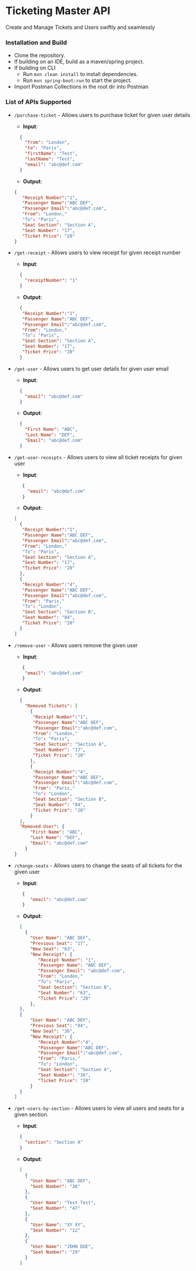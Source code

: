 # Ticketing Master API
Create and Manage Tickets and Users swiftly and seamlessly

### Installation and Build
- Clone the repository.
- If building on an IDE, build as a maven/spring project.
- If building on CLI
  - Run `mvn clean install` to install dependencies.
  - Run `mvn spring-boot:run` to start the project.
- Import Postman Collections in the root dir into Postman

### List of APIs Supported

- `/purchase-ticket` - Allows users to purchase ticket for given user details
  - **Input**: 
  ```json
    {
      "from": "London",
      "to": "Paris",
      "firstName": "Test",
      "lastName": "Test",
      "email": "abc@def.com"
    }
  ```
  - **Output**:
  ```json
  {
     "Receipt Number":"1",
     "Passenger Name":"ABC DEF",
     "Passenger Email":"abc@def.com",
     "From": "London,"
     "To": "Paris",
     "Seat Section": "Section A",
     "Seat Number": "17",
     "Ticket Price": "20"
  }
  ```

- `/get-receipt` - Allows users to view receipt for given receipt number
    - **Input**:
  ```json
    {
      "receiptNumber": "1"
    }
  ```
    - **Output**:
  ```json
    {
     "Receipt Number":"1",
     "Passenger Name":"ABC DEF",
     "Passenger Email":"abc@def.com",
     "From": "London,"
     "To": "Paris",
     "Seat Section": "Section A",
     "Seat Number": "17",
     "Ticket Price": "20"
    }
  ```

- `/get-user` - Allows users to get user details for given user email
    - **Input**:
  ```json
    {
      "email": "abc@def.com"
    }
  ```
    - **Output**:
  ```json
    {
      "First Name": "ABC",
      "Last Name": "DEF",
      "Email": "abc@def.com"
    }
  ```

- `/get-user-receipts` - Allows users to view all ticket receipts for given user
    - **Input**:
  ```json
     {
       "email": "abc@def.com"
     }
  ```
    - **Output**:
  ```json
  [
    {
     "Receipt Number":"1",
     "Passenger Name":"ABC DEF",
     "Passenger Email":"abc@def.com",
     "From": "London,"
     "To": "Paris",
     "Seat Section": "Section A",
     "Seat Number": "17",
     "Ticket Price": "20"
    },
    {
     "Receipt Number":"4",
     "Passenger Name":"ABC DEF",
     "Passenger Email":"abc@def.com",
     "From": "Paris,"
     "To": "London",
     "Seat Section": "Section B",
     "Seat Number": "84",
     "Ticket Price": "20"
    }
  ]
  ```

- `/remove-user` - Allows users remove the given user
    - **Input**:
  ```json
     {
      "email": "abc@def.com"
     }
  ```
    - **Output**:
  ```json
    {
      "Removed Tickets": [
        {
         "Receipt Number":"1",
         "Passenger Name":"ABC DEF",
         "Passenger Email":"abc@def.com",
         "From": "London,"
         "To": "Paris",
         "Seat Section": "Section A",
         "Seat Number": "17",
         "Ticket Price": "20"
        },
        {
         "Receipt Number":"4",
         "Passenger Name":"ABC DEF",
         "Passenger Email":"abc@def.com",
         "From": "Paris,"
         "To": "London",
         "Seat Section": "Section B",
         "Seat Number": "84",
         "Ticket Price": "20"
        }
    ],
    "Removed User": {
        "First Name": "ABC",
        "Last Name": "DEF",
        "Email": "abc@def.com"
      }
  }        
  ```

- `/change-seats` - Allows users to change the seats of all tickets for the given user
    - **Input**:
  ```json
     {
        "email": "abc@def.com"
     }
  ```
    - **Output**:
  ```json
    [
      {
        "User Name": "ABC DEF",
        "Previous Seat": "17",
        "New Seat": "63",
        "New Receipt": {
           "Receipt Number": "1",
           "Passenger Name": "ABC DEF",
           "Passenger Email": "abc@def.com",
           "From": "London,"
           "To": "Paris",
           "Seat Section": "Section B",
           "Seat Number": "63",
           "Ticket Price": "20"
        },
    },
    {
        "User Name": "ABC DEF",
        "Previous Seat": "84",
        "New Seat": "36",
        "New Receipt": {
           "Receipt Number":"4",
           "Passenger Name":"ABC DEF",
           "Passenger Email":"abc@def.com",
           "From": "Paris,"
           "To": "London",
           "Seat Section": "Section A",
           "Seat Number": "36",
           "Ticket Price": "20"
        }
    }
  ]
  ```

- `/get-users-by-section` - Allows users to view all users and seats for a given section.
    - **Input**:
  ```json
    {
      "section": "Section A"
    }
  ```
    - **Output**:
  ```json
    [
      {
        "User Name": "ABC DEF",
        "Seat Number": "36"
      },
      {
        "User Name": "Test Test",
        "Seat Number": "47"
      },
      {
        "User Name": "XY XY",
        "Seat Number": "12"
      },
      {
        "User Name": "JOHN DOE",
        "Seat Number": "29"
      }
    ]
  ```
